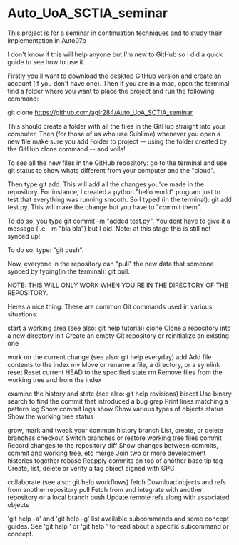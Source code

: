 # Auto_UoA_SCTIA_seminar
This project is for a seminar in continuation techniques and to study their implementation in Auto07p


I don't know if this will help anyone but I'm new to GitHub so I did a quick guide to see how to use it. 

Firstly you'll want to download the desktop GitHub version and create an account (if you don't have one). Then If you are in a mac, open the terminal find a folder where you want to place the project and run the following command:

git clone https://github.com/agir284/Auto_UoA_SCTIA_seminar

This should create a folder with all the files in the GitHub straight into your computer. Then (for those of us who use Sublime) whenever you open a new file make sure you add Folder to project -- using the folder created by the GitHub clone command -- and voila! 


To see all the new files in the GitHub repository: go to the terminal  and use git status to show whats different from your computer and the "cloud". 

Then type git add. This will add all the changes you've made in the repository. For instance, I created a python "hello world" program just to test that everything was running smooth. So I typed (in the terminal): git add test.py. This will make the change but you have to "commit them".

To do so, you type git commit -m "added test.py". You dont have to give it a message (i.e. -m "bla bla") but I did. Note: at this stage this is still not synced up! 

To do so. type: "git push".

Now, everyone in the repository can "pull" the new data that someone synced by typing(in the terminal): git pull.

NOTE: THIS WILL ONLY WORK WHEN YOU'RE IN THE DIRECTORY OF THE REPOSITORY.

Heres a nice thing: 
These are common Git commands used in various situations:

start a working area (see also: git help tutorial)
   clone      Clone a repository into a new directory
   init       Create an empty Git repository or reinitialize an existing one

work on the current change (see also: git help everyday)
   add        Add file contents to the index
   mv         Move or rename a file, a directory, or a symlink
   reset      Reset current HEAD to the specified state
   rm         Remove files from the working tree and from the index

examine the history and state (see also: git help revisions)
   bisect     Use binary search to find the commit that introduced a bug
   grep       Print lines matching a pattern
   log        Show commit logs
   show       Show various types of objects
   status     Show the working tree status

grow, mark and tweak your common history
   branch     List, create, or delete branches
   checkout   Switch branches or restore working tree files
   commit     Record changes to the repository
   diff       Show changes between commits, commit and working tree, etc
   merge      Join two or more development histories together
   rebase     Reapply commits on top of another base tip
   tag        Create, list, delete or verify a tag object signed with GPG

collaborate (see also: git help workflows)
   fetch      Download objects and refs from another repository
   pull       Fetch from and integrate with another repository or a local branch
   push       Update remote refs along with associated objects

'git help -a' and 'git help -g' list available subcommands and some
concept guides. See 'git help <command>' or 'git help <concept>'
to read about a specific subcommand or concept.

